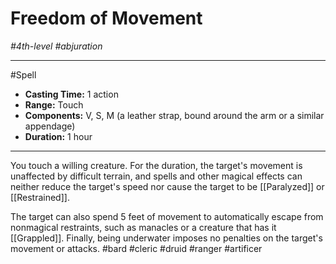 # Freedom of Movement
*#4th-level #abjuration*
___ 
#Spell
- **Casting Time:** 1 action
- **Range:** Touch
- **Components:** V, S, M (a leather strap, bound around the arm or a similar appendage)
- **Duration:** 1 hour
---
You touch a willing creature. For the duration, the target's movement is unaffected by difficult terrain, and spells and other magical effects can neither reduce the target's speed nor cause the target to be [[Paralyzed]] or [[Restrained]].

The target can also spend 5 feet of movement to automatically escape from nonmagical restraints, such as manacles or a creature that has it [[Grappled]]. Finally, being underwater imposes no penalties on the target's movement or attacks.
#bard
#cleric
#druid
#ranger
#artificer